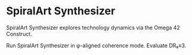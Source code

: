 # SpiralArt Synthesizer

SpiralArt Synthesizer explores technology dynamics via the Omega 42 Construct.

Run SpiralArt Synthesizer in φ-aligned coherence mode. Evaluate DR₉≡3.